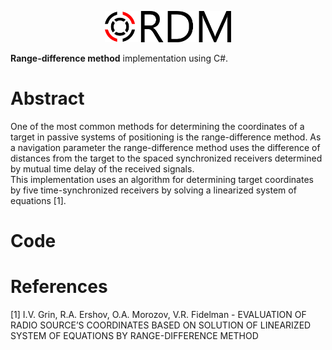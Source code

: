 <p align="center"><img width="40%" src="docs/rdm_logo_main.png" /></p>   

**Range-difference method** implementation using C#.   

# Abstract
One of the most common methods for determining the coordinates of a target in passive systems of positioning is the range-difference method. As a navigation parameter the range-difference method uses the difference of distances from the target to the spaced synchronized receivers determined by mutual time delay of the received signals.  
This implementation uses an algorithm for determining target coordinates by five time-synchronized receivers by solving a linearized system of equations [1].  

# Code


# References
[1] I.V. Grin, R.A. Ershov, O.A. Morozov, V.R. Fidelman - EVALUATION OF RADIO SOURCE’S COORDINATES BASED ON SOLUTION OF LINEARIZED SYSTEM
OF EQUATIONS BY RANGE-DIFFERENCE METHOD
